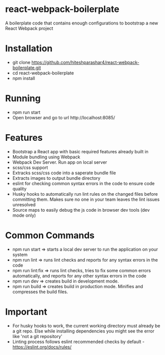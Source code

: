 # react-webpack-boilerplate
A boilerplate code that contains enough configurations to bootstrap a new React Webpack project

# Installation
- git clone https://github.com/hiteshparashar4/react-webpack-boilerplate.git
- cd react-webpack-boilerplate
- npm install

# Running
- npm run start
- Open browser and go to url http://localhost:8085/


# Features
- Bootstrap a React app with basic required features already built in
- Module bundling using Webpack
- Webpack Dev Server. Run app on local server
- scss/css support
- Extracks scss/css code into a saperate bundle file
- Extracts images to output bundle directory
- eslint for checking common syntax errors in the code to ensure code quality
- Husky hooks to automatically run lint rules on the changed files before committing them. Makes sure no one in your team leaves the lint issues unresolved
- Source maps to easily debug the js code in browser dev tools (dev mode only)

# Common Commands
- npm run start => starts a local dev server to run the application on your system
- npm run lint => runs lint checks and reports for any syntax errors in the code
- npm run lint:fix => runs lint checks, tries to fix some common errors automatically, and reports for any other syntax errors in the code
- npm run dev => creates build in development mode.
- npm run build => creates build in production mode. Minifies and compresses the build files.

# Important
- For husky hooks to work, the current working directory must already be a git repo. Else while installing dependencies you might see the error like 'not a git repository'
- Linting process follows eslint recommended checks by default - https://eslint.org/docs/rules/
